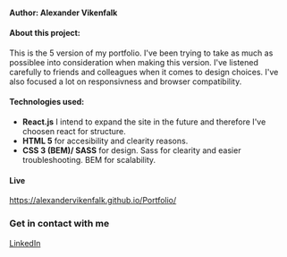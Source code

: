 #### Author: Alexander Vikenfalk

#### About this project: 
This is the 5 version of my portfolio. I've been trying to take as much as possiblee into consideration when making this version. I've listened carefully to friends and colleagues when it comes to design choices. I've also focused a lot on responsivness and browser compatibility. 

#### Technologies used: 
* **React.js** I intend to expand the site in the future and therefore I've choosen react for structure. 
* **HTML 5** for accesibility and clearity reasons.
* **CSS 3 (BEM)/ SASS** for design. Sass for clearity and easier troubleshooting. BEM for scalability.

#### Live ####
https://alexandervikenfalk.github.io/Portfolio/

### Get in contact with me ###
[LinkedIn](https://de.linkedin.com/in/alexander-vikenfalk-6b993b42)


